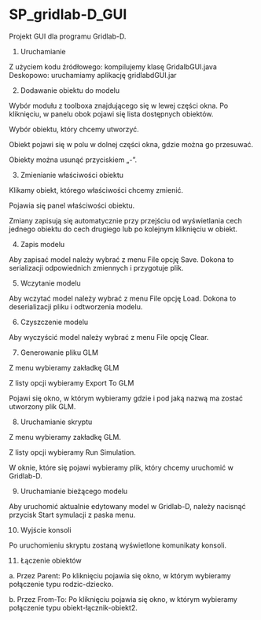 # SP_gridlab-D_GUI
Projekt GUI dla programu Gridlab-D.

1. Uruchamianie

Z użyciem kodu źródłowego: kompilujemy klasę GridalbGUI.java
Deskopowo: uruchamiamy aplikację gridlabdGUI.jar


2. Dodawanie obiektu do modelu

Wybór modułu z toolboxa znajdującego się w lewej części okna. Po kliknięciu, w panelu obok pojawi się lista dostępnych obiektów.

Wybór obiektu, który chcemy utworzyć.

Obiekt pojawi się w polu w dolnej części okna, gdzie można go przesuwać.

Obiekty można usunąć przyciskiem „-”.


3. Zmienianie właściwości obiektu

Klikamy obiekt, którego właściwości chcemy zmienić.

Pojawia się panel właściwości obiektu.

Zmiany zapisują się automatycznie przy przejściu od wyświetlania cech jednego obiektu do cech drugiego lub po kolejnym kliknięciu w obiekt.


4. Zapis modelu

Aby zapisać model należy wybrać z menu File opcję Save. Dokona to serializacji odpowiednich zmiennych i przygotuje plik.


5. Wczytanie modelu
 
Aby wczytać model należy wybrać z menu File opcję Load. Dokona to deserializacji pliku i odtworzenia modelu.


6. Czyszczenie modelu
 
Aby wyczyścić model należy wybrać z menu File opcję Clear.


7. Generowanie pliku GLM

Z menu wybieramy zakładkę GLM

Z listy opcji wybieramy Export To GLM

Pojawi się okno, w którym wybieramy gdzie  i pod jaką nazwą ma zostać utworzony plik GLM.


8. Uruchamianie skryptu

Z menu wybieramy zakładkę GLM.

Z listy opcji wybieramy Run Simulation.

W oknie, które się pojawi wybieramy plik, który chcemy uruchomić w Gridlab-D.


9. Uruchamianie bieżącego modelu

Aby uruchomić aktualnie edytowany model w Gridlab-D, należy nacisnąć przycisk Start symulacji z paska menu.


10. Wyjście konsoli

Po uruchomieniu skryptu zostaną wyświetlone komunikaty konsoli.


11. Łączenie obiektów

a. Przez Parent: Po kliknięciu pojawia się okno, w którym wybieramy połączenie typu rodzic-dziecko.

b. Przez From-To: Po kliknięciu pojawia się okno, w którym wybieramy połączenie typu obiekt-łącznik-obiekt2.
